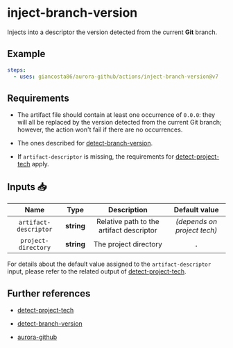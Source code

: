 # inject-branch-version

Injects into a descriptor the version detected from the current **Git** branch.

## Example

```yaml
steps:
  - uses: giancosta86/aurora-github/actions/inject-branch-version@v7
```

## Requirements

- The artifact file should contain at least one occurrence of `0.0.0`: they will all be replaced by the version detected from the current Git branch; however, the action won't fail if there are no occurrences.

- The ones described for [detect-branch-version](../detect-branch-version/README.md).

- If `artifact-descriptor` is missing, the requirements for [detect-project-tech](../detect-project-tech/README.md) apply.

## Inputs 📥

|         Name          |    Type    |               Description                |        Default value        |
| :-------------------: | :--------: | :--------------------------------------: | :-------------------------: |
| `artifact-descriptor` | **string** | Relative path to the artifact descriptor | _(depends on project tech)_ |
|  `project-directory`  | **string** |          The project directory           |            **.**            |

For details about the default value assigned to the `artifact-descriptor` input, please refer to the related output of [detect-project-tech](../detect-project-tech/README.md).

## Further references

- [detect-project-tech](../detect-project-tech/README.md)

- [detect-branch-version](../detect-branch-version/README.md)

- [aurora-github](../../README.md)
